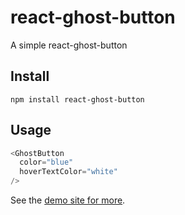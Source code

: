 # react-ghost-button
A simple react-ghost-button

## Install
`npm install react-ghost-button`

## Usage

```javascript
<GhostButton
  color="blue"
  hoverTextColor="white"
/>
```

See the [demo site for
more](http://kyleamathews.github.io/react-ghost-button/).
